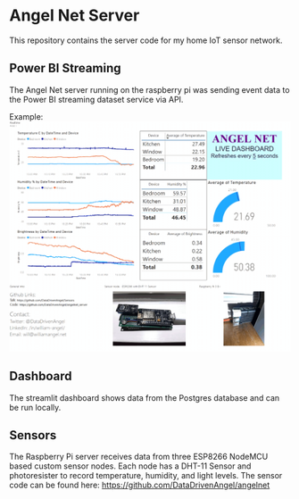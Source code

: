 # Angel Net Server
This repository contains the server code for my home IoT sensor network.

## Power BI Streaming

The Angel Net server running on the raspberry pi was sending event data to the Power BI streaming dataset service via API.
 
Example:
![Power BI Dashboard](/AngelNetDashboard.gif)

## Dashboard

The streamlit dashboard shows data from the Postgres database and can be run locally.

## Sensors

The Raspberry Pi server receives data from three ESP8266 NodeMCU based custom sensor nodes. Each node has a DHT-11 Sensor and photoresister to record temperature, humidity, and light levels. The sensor code can be found here: https://github.com/DataDrivenAngel/angelnet



